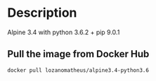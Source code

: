 # Description
Alpine 3.4 with python 3.6.2 + pip 9.0.1

## Pull the image from Docker Hub
```
docker pull lozanomatheus/alpine3.4-python3.6
```
